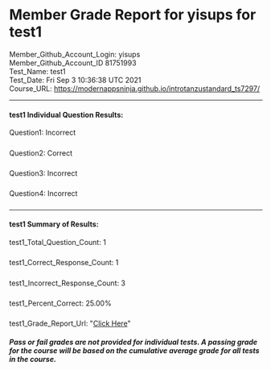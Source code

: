 # Member Grade Report for yisups for test1  
   
Member_Github_Account_Login: yisups  
Member_Github_Account_ID 81751993  
Test_Name: test1  
Test_Date: Fri Sep  3 10:36:38 UTC 2021  
Course_URL: https://modernappsninja.github.io/introtanzustandard_ts7297/  
   
---  
#### test1 Individual Question Results:  
Question1: Incorrect  
#####  
Question2: Correct  
#####  
Question3: Incorrect  
#####  
Question4: Incorrect  
#####  
---  
#### test1 Summary of Results:  
test1_Total_Question_Count: 1  
#####  
test1_Correct_Response_Count: 1  
#####  
test1_Incorrect_Response_Count: 3  
#####  
test1_Percent_Correct: 25.00%  
#####  
test1_Grade_Report_Url: "[Click Here](https://github.com/modernappsninjas/yisups/blob/main/static/userdata/courses/introtanzustandard_ts7297/grade_report.pr324.test1.md)"
##### Pass or fail grades are not provided for individual tests. A passing grade for the course will be based on the cumulative average grade for all tests in the course.  
